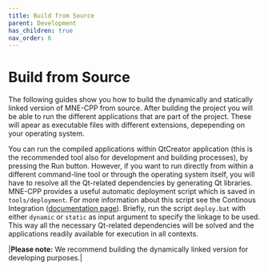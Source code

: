 ```yaml
---
title: Build from Source
parent: Development
has_children: true
nav_order: 6
---
```

# Build from Source

The following guides show you how to build the dynamically and statically linked version of MNE-CPP from source. After building the project you will be able to run the different applications that are part of the project. These will apear as executable files with different extensions, depepending on your operating system.

You can run the compiled applications within QtCreator application (this is the recommended tool also for development and building processes), by pressing the Run button. However, if you want to run directly from within a different command-line tool or through the operating system itself, you will have to resolve all the Qt-related dependencies by generating Qt libraries. MNE-CPP provides a useful automatic deployment script which is saved in ```tools/deployment```. For more information about this script see the Continous Integration ([documentation page](ci_deployment.md)). Briefly, run the script ```deploy.bat```  with either ```dynamic``` or ```static``` as input argument to specify the linkage to be used. This way all the necessary Qt-related dependencies will be solved and the applications readily available for execution in all contexts.

|**Please note:** We recommend building the dynamically linked version for developing purposes.|
